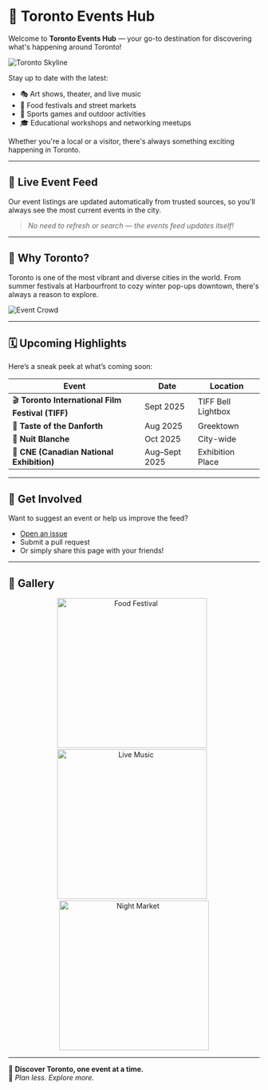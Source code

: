 # 🎉 Toronto Events Hub

Welcome to **Toronto Events Hub** — your go-to destination for discovering what's happening around Toronto!

![Toronto Skyline](https://images.unsplash.com/photo-1599999901458-9e0f5d272421?ixlib=rb-4.0.3&auto=format&fit=crop&w=1200&q=80)

Stay up to date with the latest:

- 🎭 Art shows, theater, and live music
- 🍴 Food festivals and street markets
- 🏃 Sports games and outdoor activities
- 🎓 Educational workshops and networking meetups

Whether you're a local or a visitor, there's always something exciting happening in Toronto.

---

## 🔄 Live Event Feed

Our event listings are updated automatically from trusted sources, so you’ll always see the most current events in the city.

> *No need to refresh or search — the events feed updates itself!*

---

## 📍 Why Toronto?

Toronto is one of the most vibrant and diverse cities in the world. From summer festivals at Harbourfront to cozy winter pop-ups downtown, there's always a reason to explore.

![Event Crowd](https://images.unsplash.com/photo-1531058020387-3be344556be6?ixlib=rb-4.0.3&auto=format&fit=crop&w=1200&q=80)

---

## 🗓️ Upcoming Highlights

Here’s a sneak peek at what’s coming soon:

| Event | Date | Location |
|-------|------|----------|
| 🎬 **Toronto International Film Festival (TIFF)** | Sept 2025 | TIFF Bell Lightbox |
| 🍲 **Taste of the Danforth** | Aug 2025 | Greektown |
| 🌙 **Nuit Blanche** | Oct 2025 | City-wide |
| 🎡 **CNE (Canadian National Exhibition)** | Aug–Sept 2025 | Exhibition Place |

---

## 🙌 Get Involved

Want to suggest an event or help us improve the feed?

- [Open an issue](https://github.com/yourusername/toronto-events/issues)
- Submit a pull request
- Or simply share this page with your friends!

---

## 📸 Gallery

<div align="center">
  <img src="https://images.unsplash.com/photo-1542362567-b07e54358753?ixlib=rb-4.0.3&auto=format&fit=crop&w=800&q=80" alt="Food Festival" width="300"/> &nbsp;
  <img src="https://images.unsplash.com/photo-1526655009434-bb679c52f6c4?ixlib=rb-4.0.3&auto=format&fit=crop&w=300&q=80" alt="Live Music" width="300"/> &nbsp;
  <img src="https://images.unsplash.com/photo-1565299624946-b28f40a0ae38?ixlib=rb-4.0.3&auto=format&fit=crop&w=300&q=80" alt="Night Market" width="300"/>
</div>

---

📍 **Discover Toronto, one event at a time.**  
🎫 *Plan less. Explore more.*

